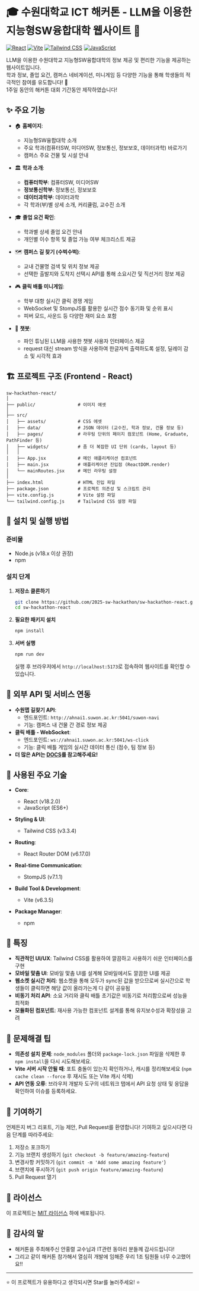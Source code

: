 # 🎓 수원대학교 ICT 해커톤 - LLM을 이용한 지능형SW융합대학 웹사이트 🏫

[![React](https://img.shields.io/badge/React-18.2.0-61DAFB?style=for-the-badge&logo=react&logoColor=white)](https://reactjs.org/)
[![Vite](https://img.shields.io/badge/Vite-6.3.5-646CFF?style=for-the-badge&logo=vite&logoColor=white)](https://vitejs.dev/)
[![Tailwind CSS](https://img.shields.io/badge/Tailwind_CSS-3.3.4-38B2AC?style=for-the-badge&logo=tailwind-css&logoColor=white)](https://tailwindcss.com/)
[![JavaScript](https://img.shields.io/badge/JavaScript-ES6+-F7DF1E?style=for-the-badge&logo=javascript&logoColor=white)](https://www.javascript.com/)

LLM을 이용한 수원대학교 지능형SW융합대학의 정보 제공 및 편리한 기능을 제공하는 웹사이트입니다.  
학과 정보, 졸업 요건, 캠퍼스 네비게이션, 미니게임 등 다양한 기능을 통해 학생들의 적극적인 참여를 유도합니다! 🚀  
1주일  동안의 해커톤 대회 기간동안 제작하였습니다!

## ✨ 주요 기능

- 🏠 **홈페이지**:
    -   지능형SW융합대학 소개
    -   주요 학과(컴퓨터SW, 미디어SW, 정보통신, 정보보호, 데이터과학) 바로가기
    -   캠퍼스 주요 건물 및 시설 안내
  
- 🏛️ **학과 소개**:
  -   **컴퓨터학부**: 컴퓨터SW, 미디어SW
  -   **정보통신학부**: 정보통신, 정보보호
  -   **데이터과학부**: 데이터과학
  -   각 학과(부)별 상세 소개, 커리큘럼, 교수진 소개
  
- 🎓 **졸업 요건 확인**:
    -   학과별 상세 졸업 요건 안내
    -   개인별 이수 항목 및 졸업 가능 여부 체크리스트 제공
  
- 🗺️ **캠퍼스 길 찾기 (수벅수벅)**:
    -   교내 건물명 검색 및 위치 정보 제공
    -   선택한 출발지와 도착지 선택시 API를 통해 소요시간 및 직선거리 정보 제공
  
- 🎮 **클릭 배틀 미니게임**:
    -   학부 대항 실시간 클릭 경쟁 게임
    -   WebSocket 및 StompJS를 활용한 실시간 점수 동기화 및 순위 표시
    -   피버 모드, 사운드 등 다양한 재미 요소 포함
  
- 💬 **챗봇**:
    -  파인 튜닝된 LLM을 사용한 챗봇 사용자 인터페이스 제공
    -   request 대신 stream 방식을 사용하여 한글자씩 출력하도록 설정, 딜레이 감소 및 시각적 효과
  
## 🏗️ 프로젝트 구조 (Frontend - React)
```
sw-hackathon-react/
│
├── public/                # 이미지 에셋
│
├── src/
│   ├── assets/            # CSS 에셋
│   ├── data/              # JSON 데이터 (교수진, 학과 정보, 건물 정보 등)
│   ├── pages/             # 라우팅 단위의 페이지 컴포넌트 (Home, Graduate, PathFinder 등)
│   ├── widgets/           # 좀 더 복잡한 UI 단위 (cards, layout 등)
│   │
│   ├── App.jsx            # 메인 애플리케이션 컴포넌트
│   ├── main.jsx           # 애플리케이션 진입점 (ReactDOM.render)
│   └── mainRoutes.jsx     # 메인 라우팅 설정
│
├── index.html             # HTML 진입 파일
├── package.json           # 프로젝트 의존성 및 스크립트 관리
├── vite.config.js         # Vite 설정 파일
└── tailwind.config.js     # Tailwind CSS 설정 파일
```
## 🚀 설치 및 실행 방법

### 준비물

- Node.js (v18.x 이상 권장)
- npm

### 설치 단계

1.  **저장소 클론하기**
    ```bash
    git clone https://github.com/2025-sw-hackathon/sw-hackathon-react.git
    cd sw-hackathon-react
    ```

2.  **필요한 패키지 설치**
    ```bash
    npm install
    ```

3.  **서버 실행**
    ```bash
    npm run dev
    ```
    실행 후 브라우저에서 `http://localhost:5173`로 접속하여 웹사이트를 확인할 수 있습니다.

## 🔄 외부 API 및 서비스 연동

-   **수원맵 길찾기 API**:
    -   엔드포인트: `http://ahnai1.suwon.ac.kr:5041/suwon-navi`
    -   기능: 캠퍼스 내 건물 간 경로 정보 제공
-   **클릭 배틀 - WebSocket**:
    -   엔드포인트: `ws://ahnai1.suwon.ac.kr:5041/ws-click`
    -   기능: 클릭 배틀 게임의 실시간 데이터 통신 (점수, 팀 정보 등)
-   **더 많은 API는 [DOCS](https://documenter.getpostman.com/view/29676859/2sB2qUo57h)를 참고해주세요!**

## 🧩 사용된 주요 기술

-   **Core**:
    -   React (v18.2.0)
    -   JavaScript (ES6+)
    
-   **Styling & UI**:
    -   Tailwind CSS (v3.3.4) 
    
-   **Routing**:
    -   React Router DOM (v6.17.0)
    
-   **Real-time Communication**:
    -   StompJS (v7.1.1)
    
-   **Build Tool & Development**:
    -   Vite (v6.3.5)
    
-   **Package Manager**:
    -   npm

## 🌟 특징

-   **직관적인 UI/UX**: Tailwind CSS를 활용하여 깔끔하고 사용하기 쉬운 인터페이스를 구현
-   **모바일 맟춤 UI**: 모바일 맟춤 UI를 설계해 모바일에서도 깔끔한 UI를 제공
-   **웹소켓 실시간 처리**: 웹소켓을 통해 모두가 sync된 값을 받으므로써 실시간으로 학생들이 클릭하면 해당 값이 올라가는게 다 같이 공유됨
-   **비동기 처리 API**: 소요 거리와 클릭 배틀 초기값은 비동기로 처리함으로써 성능을 최적화
-   **모듈화된 컴포넌트**: 재사용 가능한 컴포넌트 설계를 통해 유지보수성과 확장성을 고려

## 🔧 문제해결 팁

-   **의존성 설치 문제**: `node_modules` 폴더와 `package-lock.json` 파일을 삭제한 후 `npm install`을 다시 시도해보세요.
-   **Vite 서버 시작 안될 때**: 포트 충돌이 있는지 확인하거나, 캐시를 정리해보세요 (`npm cache clean --force` 후 재시도 또는 Vite 캐시 삭제)
-   **API 연동 오류**: 브라우저 개발자 도구의 네트워크 탭에서 API 요청 상태 및 응답을 확인하여 이슈를 등록하세요.

## 🤝 기여하기

언제든지 버그 리포트, 기능 제안, Pull Request를 환영합니다! 기여하고 싶으시다면 다음 단계를 따라주세요:

1.  저장소 포크하기
2.  기능 브랜치 생성하기 (`git checkout -b feature/amazing-feature`)
3.  변경사항 커밋하기 (`git commit -m 'Add some amazing feature'`)
4.  브랜치에 푸시하기 (`git push origin feature/amazing-feature`)
5.  Pull Request 열기

## 📝 라이선스

이 프로젝트는 [MIT 라이선스](LICENSE) 하에 배포됩니다.

## 🙏 감사의 말

-   해커톤을 주최해주신 안홍렬 교수님과 IT관련 동아리 분들께 감사드립니다!
-   그리고 같이 해커톤 참가해서 열심히 개발에 임해준 우리 1조 팀원들 너무 수고했어요!!

---

⭐ 이 프로젝트가 유용하다고 생각되시면 Star를 눌러주세요! ⭐